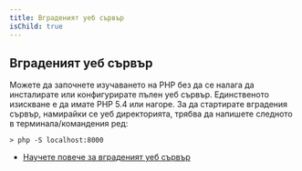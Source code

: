 ```yaml
---
title: Вграденият уеб сървър
isChild: true
---
```


## Вграденият уеб сървър

Можете да започнете изучаването на PHP без да се налага да инсталирате или конфигурирате пълен уеб сървър. Единственото изискване е да имате PHP 5.4 или нагоре. За да стартирате вградения сървър, намирайки се уеб директорията, трябва да напишете следното в терминала/командения ред:

    > php -S localhost:8000

* [Научете повече за вграденият уеб сървър][cli-server]

[cli-server]: http://www.php.net/manual/en/features.commandline.webserver.php
